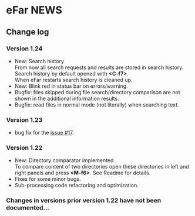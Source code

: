# eFar NEWS

## Change log

### Version 1.24
* New: Search history  
From now all search requests and results are stored in search history.  
Search history by default opened with **\<C-f7\>**.  
When eFar restarts search history is cleaned up.
* New: Blink red in status bar on errors/warning.
* Bugfix: files skipped during file search/directory comparison are not shown in the additional information results.
* Bugfix: read files in normal mode (not literally) when searching text.

### Version 1.23
* bug fix for the [issue #17](https://github.com/suntsov/efar/issues/17).
  
### Version 1.22
* New: Directory comparator implemented  
To compare content of two directories open these directories in left and right panels and press **\<M-f6\>**. See Readme for details.
* Fixes for some minor bugs.
* Sub-processing code refactoring and optimization.
  
### Changes in versions prior version 1.22 have not been documented...
